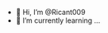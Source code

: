 - 👋 Hi, I’m @Ricant009
- 🌱 I’m currently learning ...


<!---
Ricant009/Ricant009 is a ✨ special ✨ repository because its `README.md` (this file) appears on your GitHub profile.
You can click the Preview link to take a look at your changes.
--->
